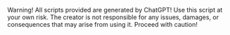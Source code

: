 Warning!
All scripts provided are generated by ChatGPT!
Use this script at your own risk.
The creator is not responsible for any issues, damages, or consequences that may arise from using it. 
Proceed with caution!
